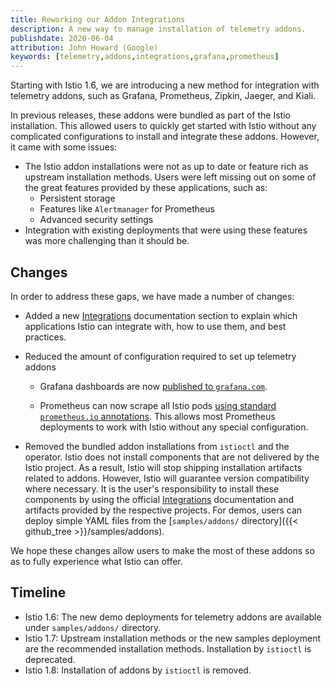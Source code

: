 ```yaml
---
title: Reworking our Addon Integrations
description: A new way to manage installation of telemetry addons.
publishdate: 2020-06-04
attribution: John Howard (Google)
keywords: [telemetry,addons,integrations,grafana,prometheus]
---
```


Starting with Istio 1.6, we are introducing a new method for integration with telemetry addons, such as Grafana, Prometheus, Zipkin, Jaeger, and Kiali.

In previous releases, these addons were bundled as part of the Istio installation. This allowed users to quickly get started with Istio without any complicated configurations to install and integrate these addons. However, it came with some issues:

* The Istio addon installations were not as up to date or feature rich as upstream installation methods. Users were left missing out on some of the great features provided by these applications, such as:
    * Persistent storage
    * Features like `Alertmanager` for Prometheus
    * Advanced security settings
*  Integration with existing deployments that were using these features was more challenging than it should be.

## Changes

In order to address these gaps, we have made a number of changes:

* Added a new [Integrations](/pt-br/docs/ops/integrations/) documentation section to explain which applications Istio can integrate with, how to use them, and best practices.

* Reduced the amount of configuration required to set up telemetry addons

    * Grafana dashboards are now [published to `grafana.com`](/pt-br/docs/ops/integrations/grafana/#import-from-grafana-com).

    * Prometheus can now scrape all Istio pods [using standard `prometheus.io` annotations](/pt-br/docs/ops/integrations/prometheus/#option-2-metrics-merging). This allows most Prometheus deployments to work with Istio without any special configuration.

* Removed the bundled addon installations from `istioctl` and the operator. Istio does not install components that are not delivered by the Istio project. As a result, Istio will stop shipping installation artifacts related to addons. However, Istio will guarantee version compatibility where necessary. It is the user's responsibility to install these components by using the official [Integrations](/pt-br/docs/ops/integrations/) documentation and artifacts provided by the respective projects. For demos, users can deploy simple YAML files from the [`samples/addons/` directory]({{< github_tree >}}/samples/addons).

We hope these changes allow users to make the most of these addons so as to fully experience what Istio can offer.

## Timeline

* Istio 1.6: The new demo deployments for telemetry addons are available under `samples/addons/` directory.
* Istio 1.7: Upstream installation methods or the new samples deployment are the recommended installation methods. Installation by `istioctl` is deprecated.
* Istio 1.8: Installation of addons by `istioctl` is removed.
